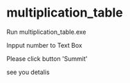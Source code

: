 # multiplication_table

Run multiplication_table.exe

Inpput number to Text Box

Please click button 'Summit'

see you detalis
